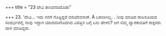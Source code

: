 +++
title = "23 ದೇವಿ ತಾನಿದನರಿದೊಡಾ"

+++
23. 'ದೇವಿ... ಇದು ನನಗೆ ಗೊತ್ತಿದ್ದರೆ ವಸುದೇವನಾಣೆ. À ಬರಲಾಗಿಲ್ಲ. .  ನೀವು ಮಾಡಿದ ರಾಜಸೂಯದ ಸಂದರ್ಭದಲ್ಲಿ ನಾವು  ಇದ್ದಾಗ ಯಾದವರಿಗೊದಗಿದ ವಿಪತ್ತಿನ ಬಗ್ಗೆ ಏನು ಹೇಳಲಿ? ಆಗ ನಮ್ಮ ದ್ವಾರಕಾವತಿಗೆ ರಾಕ್ಷಸರು ದಾಳಿ ಮಾಡಿದ್ದರು.